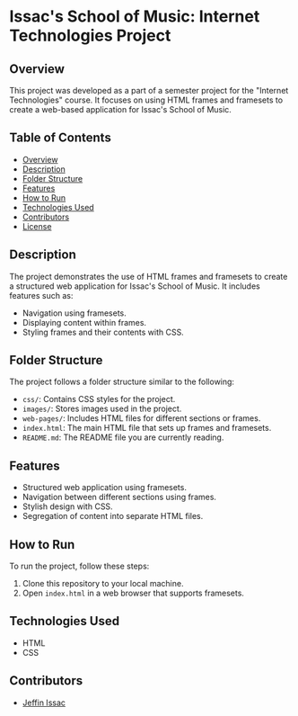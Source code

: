 # Issac's School of Music: Internet Technologies Project

## Overview
This project was developed as a part of a semester project for the "Internet Technologies" course. It focuses on using HTML frames and framesets to create a web-based application for Issac's School of Music.

## Table of Contents
- [Overview](#overview)
- [Description](#description)
- [Folder Structure](#folder-structure)
- [Features](#features)
- [How to Run](#how-to-run)
- [Technologies Used](#technologies-used)
- [Contributors](#contributors)
- [License](#license)

## Description
The project demonstrates the use of HTML frames and framesets to create a structured web application for Issac's School of Music. It includes features such as:

- Navigation using framesets.
- Displaying content within frames.
- Styling frames and their contents with CSS.

## Folder Structure
The project follows a folder structure similar to the following:

- `css/`: Contains CSS styles for the project.
- `images/`: Stores images used in the project.
- `web-pages/`: Includes HTML files for different sections or frames.
- `index.html`: The main HTML file that sets up frames and framesets.
- `README.md`: The README file you are currently reading.

## Features
- Structured web application using framesets.
- Navigation between different sections using frames.
- Stylish design with CSS.
- Segregation of content into separate HTML files.

## How to Run
To run the project, follow these steps:

1. Clone this repository to your local machine.
2. Open `index.html` in a web browser that supports framesets.

## Technologies Used
- HTML
- CSS

## Contributors
- [Jeffin Issac](https://github.com/Jeffin03)


